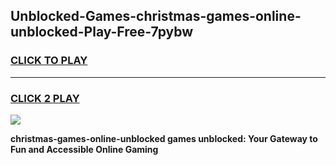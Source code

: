 
## Unblocked-Games-christmas-games-online-unblocked-Play-Free-7pybw
<h3>
<a href="https://premium76.site?title=christmas-games-online-unblocked&ref=15A">CLICK TO PLAY</a></h3>
<hr>

<h3>
<a href="https://premium76.site?title=christmas-games-online-unblocked&ref=15A">CLICK 2 PLAY</a>
  
</h3>

<a href="https://premium76.site?title=christmas-games-online-unblocked&ref=15A"><img src="https://clearcache.store/games.png"></a>


**christmas-games-online-unblocked games unblocked: Your Gateway to Fun and Accessible Online Gaming**
